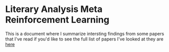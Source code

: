 # Literary Analysis Meta Reinforcement Learning
This is a document where I summarize intersting findings from some papers that I've read if you'd like to see the full list of papers I've looked at they are [here](https://docs.google.com/spreadsheets/d/17ufJaHLAPp0CureI5rUQsRy7NVUZJ8_jqep1uzExxQA/edit#gid=0) 
